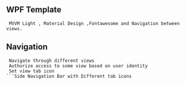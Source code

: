 ## WPF Template  
```
 MVVM Light , Material Design ,Fontawesome and Navigation between views.
```
## Navigation
```
 Navigate through different views 
 Authorize access to some view based on user identity
 Set view tab icon
```Side Navigation Bar with Different tab icons
